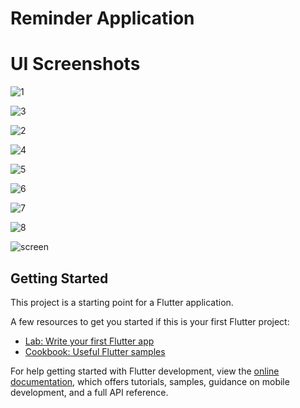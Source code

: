 # Reminder Application

# UI Screenshots 

![1](https://github.com/user-attachments/assets/cc0c7641-e522-4974-a639-bfea3fdf0d3d)

![3](https://github.com/user-attachments/assets/1deec000-0e9d-4aab-9327-9468a6d1abf1)


![2](https://github.com/user-attachments/assets/c06f89a6-aca1-4794-a9bd-6eb2845896e3)

![4](https://github.com/user-attachments/assets/572efbcb-0b9e-451b-9050-5a81db9deef6)


![5](https://github.com/user-attachments/assets/0bc93037-f308-4e1c-8144-0e74096544fa)


![6](https://github.com/user-attachments/assets/91787c90-81c6-43c0-96b9-9981e03d7c6d)

![7](https://github.com/user-attachments/assets/c4057722-d842-4eb8-b2fa-309eb1c79b00)

![8](https://github.com/user-attachments/assets/438cc464-0cad-432b-8cee-84d882082fa8)

![screen](https://github.com/user-attachments/assets/1599d8ba-8ddc-4268-95e4-8c30fb99659d)
## Getting Started

This project is a starting point for a Flutter application.

A few resources to get you started if this is your first Flutter project:

- [Lab: Write your first Flutter app](https://docs.flutter.dev/get-started/codelab)
- [Cookbook: Useful Flutter samples](https://docs.flutter.dev/cookbook)

For help getting started with Flutter development, view the
[online documentation](https://docs.flutter.dev/), which offers tutorials,
samples, guidance on mobile development, and a full API reference.
